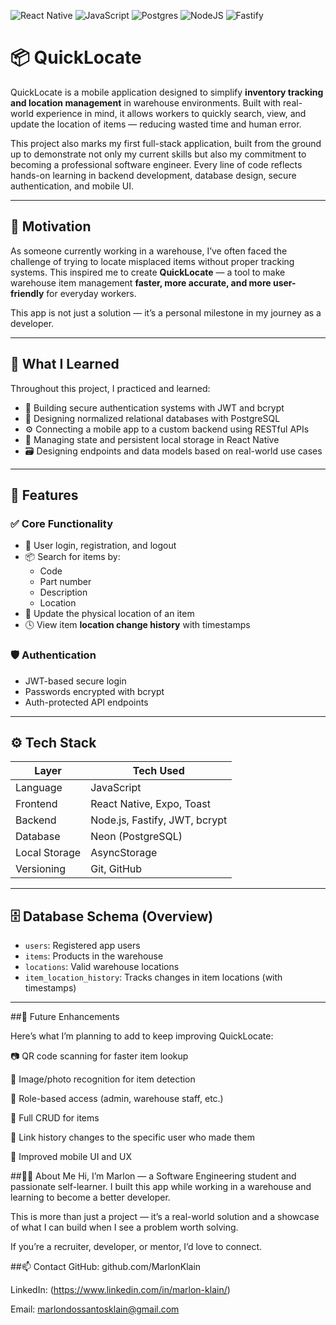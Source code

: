 ![React Native](https://img.shields.io/badge/React_Native-20232A?style=for-the-badge&logo=react&logoColor=61DAFB)
![JavaScript](https://img.shields.io/badge/JavaScript-F7DF1E?style=for-the-badge&logo=javascript&logoColor=black)
![Postgres](https://img.shields.io/badge/postgres-%23316192.svg?style=for-the-badge&logo=postgresql&logoColor=white)
![NodeJS](https://img.shields.io/badge/node.js-6DA55F?style=for-the-badge&logo=node.js&logoColor=white)
![Fastify](https://img.shields.io/badge/fastify-%23000000.svg?style=for-the-badge&logo=fastify&logoColor=white)

# 📦 QuickLocate

QuickLocate is a mobile application designed to simplify **inventory tracking and location management** in warehouse environments. Built with real-world experience in mind, it allows workers to quickly search, view, and update the location of items — reducing wasted time and human error.

This project also marks my first full-stack application, built from the ground up to demonstrate not only my current skills but also my commitment to becoming a professional software engineer. Every line of code reflects hands-on learning in backend development, database design, secure authentication, and mobile UI.

---

## 🎯 Motivation

As someone currently working in a warehouse, I’ve often faced the challenge of trying to locate misplaced items without proper tracking systems. This inspired me to create **QuickLocate** — a tool to make warehouse item management **faster, more accurate, and more user-friendly** for everyday workers.

This app is not just a solution — it’s a personal milestone in my journey as a developer.

---

## 🧠 What I Learned

Throughout this project, I practiced and learned:

- 🔐 Building secure authentication systems with JWT and bcrypt
- 🧩 Designing normalized relational databases with PostgreSQL
- ⚙️ Connecting a mobile app to a custom backend using RESTful APIs
- 📱 Managing state and persistent local storage in React Native
- 🗃️ Designing endpoints and data models based on real-world use cases

---

## 🚀 Features

### ✅ Core Functionality

- 🔐 User login, registration, and logout
- 📦 Search for items by:
  - Code
  - Part number
  - Description
  - Location
- 📍 Update the physical location of an item
- 🕓 View item **location change history** with timestamps

### 🛡️ Authentication

- JWT-based secure login
- Passwords encrypted with bcrypt
- Auth-protected API endpoints

---

## ⚙️ Tech Stack

| Layer        | Tech Used                          |
|--------------|------------------------------------|
| Language     | JavaScript                         |
| Frontend     | React Native, Expo, Toast          |
| Backend      | Node.js, Fastify, JWT, bcrypt      |
| Database     | Neon (PostgreSQL)                  |
| Local Storage| AsyncStorage                       |
| Versioning   | Git, GitHub                        |

---

## 🗄️ Database Schema (Overview)

- `users`: Registered app users
- `items`: Products in the warehouse
- `locations`: Valid warehouse locations
- `item_location_history`: Tracks changes in item locations (with timestamps)

---

##🔮 Future Enhancements

Here’s what I’m planning to add to keep improving QuickLocate:

📷 QR code scanning for faster item lookup

🧠 Image/photo recognition for item detection

👥 Role-based access (admin, warehouse staff, etc.)

📝 Full CRUD for items

👤 Link history changes to the specific user who made them

💅 Improved mobile UI and UX

##🙋‍♂️ About Me
Hi, I’m Marlon — a Software Engineering student and passionate self-learner. I built this app while working in a warehouse and learning to become a better developer.

This is more than just a project — it’s a real-world solution and a showcase of what I can build when I see a problem worth solving.

If you’re a recruiter, developer, or mentor, I’d love to connect.

##📫 Contact
GitHub: github.com/MarlonKlain

LinkedIn: (https://www.linkedin.com/in/marlon-klain/)

Email: marlondossantosklain@gmail.com


